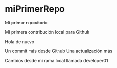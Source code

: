 # miPrimerRepo

Mi primer repositorio

Mi primera contribución local para Github

Hola de nuevo

Un commit más desde Github
Una actualización más


Cambios desde mi rama local llamada developer01